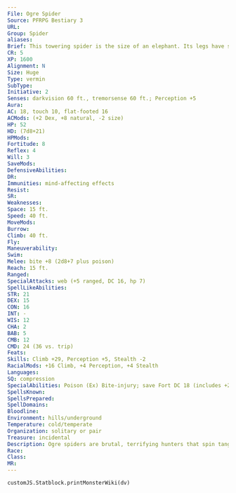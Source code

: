 ```yaml
---
File: Ogre Spider
Source: PFRPG Bestiary 3
URL: 
Group: Spider
aliases: 
Brief: This towering spider is the size of an elephant. Its legs have spiky joints and its face looks vaguely, but disturbingly, humanoid.
CR: 5
XP: 1600
Alignment: N
Size: Huge
Type: vermin
SubType: 
Initiative: 2
Senses: darkvision 60 ft., tremorsense 60 ft.; Perception +5
Aura: 
AC: 18, touch 10, flat-footed 16
ACMods: (+2 Dex, +8 natural, -2 size)
HP: 52
HD: (7d8+21)
HPMods: 
Fortitude: 8
Reflex: 4
Will: 3
SaveMods: 
DefensiveAbilities: 
DR: 
Immunities: mind-affecting effects
Resist: 
SR: 
Weaknesses: 
Space: 15 ft.
Speed: 40 ft.
MoveMods: 
Burrow: 
Climb: 40 ft.
Fly: 
Maneuverability: 
Swim: 
Melee: bite +8 (2d8+7 plus poison)
Reach: 15 ft.
Ranged: 
SpecialAttacks: web (+5 ranged, DC 16, hp 7)
SpellLikeAbilities: 
STR: 21
DEX: 15
CON: 16
INT: -
WIS: 12
CHA: 2
BAB: 5
CMB: 12
CMD: 24 (36 vs. trip)
Feats: 
Skills: Climb +29, Perception +5, Stealth -2
RacialMods: +16 Climb, +4 Perception, +4 Stealth
Languages: 
SQ: compression
SpecialAbilities: Poison (Ex) Bite-injury; save Fort DC 18 (includes +2 racial bonus); frequency 1/round for 6 rounds; effect 1d4 Str and 1d4 Dex; cure 1 save.
SpellsKnown: 
SpellsPrepared: 
SpellDomains: 
Bloodline: 
Environment: hills/underground
Temperature: cold/temperate
Organization: solitary or pair
Treasure: incidental
Description: Ogre spiders are brutal, terrifying hunters that spin tangled webs capable of encasing entire trees. So-named because the arrangement of its eyes and mandibles gives it a face unnervingly similar to that of an ogre as much as for their size, ogre spiders can fit into nooks and tunnels far more narrow than one might expect.
Race: 
Class: 
MR: 
---
```

```dataviewjs
customJS.Statblock.printMonsterWiki(dv)
```
